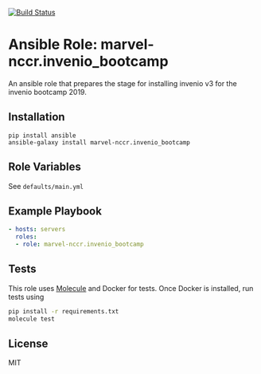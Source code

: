 [![Build Status](https://travis-ci.org/marvel-nccr/ansible-role-invenio-bootcamp.svg?branch=master)](https://travis-ci.org/marvel-nccr/ansible-role-invenio-bootcamp)

# Ansible Role: marvel-nccr.invenio_bootcamp

An ansible role that prepares the stage for installing invenio v3 for the invenio bootcamp 2019.

## Installation

```
pip install ansible
ansible-galaxy install marvel-nccr.invenio_bootcamp
```

## Role Variables

See `defaults/main.yml`

## Example Playbook

```yaml
- hosts: servers
  roles:
  - role: marvel-nccr.invenio_bootcamp
```

## Tests

This role uses [Molecule](https://molecule.readthedocs.io/en/latest/#) and
Docker for tests. Once Docker is installed, run tests using

```bash
pip install -r requirements.txt
molecule test
```

## License

MIT

